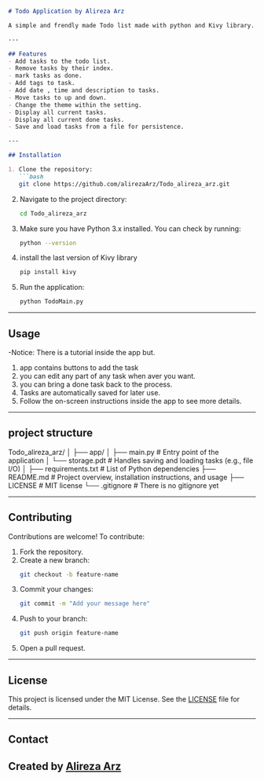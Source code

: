 ```markdown
# Todo Application by Alireza Arz

A simple and frendly made Todo list made with python and Kivy library.

---

## Features
- Add tasks to the todo list.
- Remove tasks by their index.
- mark tasks as done.
- Add tags to task.
- Add date , time and description to tasks.
- Move tasks to up and down.
- Change the theme within the setting.
- Display all current tasks.
- Display all current done tasks.
- Save and load tasks from a file for persistence.

---

## Installation

1. Clone the repository:
   ```bash
   git clone https://github.com/alirezaArz/Todo_alireza_arz.git
   ```
2. Navigate to the project directory:
   ```bash
   cd Todo_alireza_arz
   ```
3. Make sure you have Python 3.x installed. You can check by running:
   ```bash
   python --version
   ```
4. install the last version of Kivy library
   ```bash
   pip install kivy
   ```
5. Run the application:
   ```bash
   python TodoMain.py
   ```

---

## Usage
-Notice: There is a tutorial inside the app but.

1. app contains buttons to add the task
2. you can edit any part of any task when aver you want.
3. you can bring a done task back to the process.
4. Tasks are automatically saved for later use.
5. Follow the on-screen instructions inside the app to see more details.

---
## project structure
Todo_alireza_arz/
│
├── app/
│   ├── main.py           # Entry point of the application
│   └── storage.pdt        # Handles saving and loading tasks (e.g., file I/O)
│
├── requirements.txt      # List of Python dependencies
├── README.md             # Project overview, installation instructions, and usage
├── LICENSE               # MIT license
└── .gitignore            # There is no gitignore yet

---

## Contributing

Contributions are welcome! To contribute:
1. Fork the repository.
2. Create a new branch:
   ```bash
   git checkout -b feature-name
   ```
3. Commit your changes:
   ```bash
   git commit -m "Add your message here"
   ```
4. Push to your branch:
   ```bash
   git push origin feature-name
   ```
5. Open a pull request.

---

## License

This project is licensed under the MIT License. See the [LICENSE](LICENSE) file for details.

---

## Contact

Created by [Alireza Arz](https://github.com/alirezaArz)
---
